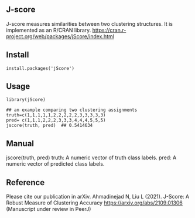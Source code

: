## J-score

J-score measures similarities between two clustering structures. It is implemented as an R/CRAN library. https://cran.r-project.org/web/packages/jScore/index.html

## Install 
````
install.packages('jScore')
````
## Usage 
````
library(jScore)

## an example comparing two clustering assignments
truth=c(1,1,1,1,1,2,2,2,2,2,3,3,3,3,3)
pred= c(1,1,1,2,2,2,3,3,3,4,4,4,5,5,5)
jscore(truth, pred)  ## 0.5414634
````
## Manual
jscore(truth, pred)
 truth: A numeric vector of truth class labels.
 pred: A numeric vector of predicted class labels.

## Reference
Please cite our publication in arXiv.
Ahmadinejad N, Liu L (2021). J-Score: A Robust Measure of Clustering Accuracy https://arxiv.org/abs/2109.01306
(Manuscript under review in PeerJ)
